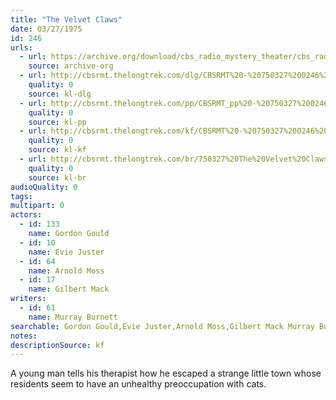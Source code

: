 ```yaml
---
title: "The Velvet Claws"
date: 03/27/1975
id: 246
urls: 
  - url: https://archive.org/download/cbs_radio_mystery_theater/cbs_radio_mystery_theater-0201-0250.zip/cbs_radio_mystery_theater-0201-0250%2Fcbsrmt_0246_the_velvet_claws.mp3
    source: archive-org
  - url: http://cbsrmt.thelongtrek.com/dlg/CBSRMT%20-%20750327%200246%20The%20Velvet%20Claws.mp3
    quality: 0
    source: kl-dlg
  - url: http://cbsrmt.thelongtrek.com/pp/CBSRMT_pp%20-%20750327%200246%20The%20Velvet%20Claws.mp3
    quality: 0
    source: kl-pp
  - url: http://cbsrmt.thelongtrek.com/kf/CBSRMT%20-%20750327%200246%20The%20Velvet%20Claws_kf.mp3
    quality: 0
    source: kl-kf
  - url: http://cbsrmt.thelongtrek.com/br/750327%20The%20Velvet%20Claws%20-%20WOR.mp3
    quality: 0
    source: kl-br
audioQuality: 0
tags: 
multipart: 0
actors:  
  - id: 133
    name: Gordon Gould  
  - id: 10
    name: Evie Juster  
  - id: 64
    name: Arnold Moss  
  - id: 17
    name: Gilbert Mack
writers:  
  - id: 61
    name: Murray Burnett
searchable: Gordon Gould,Evie Juster,Arnold Moss,Gilbert Mack Murray Burnett
notes: 
descriptionSource: kf
---
```

A young man tells his therapist how he escaped a strange little town whose residents seem to have an unhealthy preoccupation with cats.